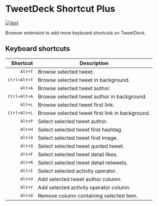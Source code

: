# TweetDeck Shortcut Plus

[![test](https://github.com/r7kamura/tweetdeck-shortcut-plus/actions/workflows/test.yml/badge.svg)](https://github.com/r7kamura/tweetdeck-shortcut-plus/actions/workflows/test.yml)

Browser extension to add more keyboard shortcuts on TweetDeck.

## Keyboard shortcuts

|              Shortcut | Description                                     |
| --------------------: | ----------------------------------------------- |
|      <kbd>Alt+T</kbd> | Browse selected tweet.                          |
| <kbd>Ctrl+Alt+T</kbd> | Browse selected tweet in background.            |
|      <kbd>Alt+A</kbd> | Browse selected tweet author.                   |
| <kbd>Ctrl+Alt+A</kbd> | Browse selected tweet author in background.     |
|      <kbd>Alt+L</kbd> | Browse selected tweet first link.               |
| <kbd>Ctrl+Alt+L</kbd> | Browse selected tweet first link in background. |
|      <kbd>Alt+P</kbd> | Select selected tweet author.                   |
|      <kbd>Alt+H</kbd> | Select selected tweet first hashtag.            |
|      <kbd>Alt+O</kbd> | Select selected tweet first image.              |
|      <kbd>Alt+Q</kbd> | Select selected tweet quoted tweet.             |
|      <kbd>Alt+F</kbd> | Select selected tweet detail likes.             |
|      <kbd>Alt+R</kbd> | Select selected tweet detail retweets.          |
|      <kbd>Alt+I</kbd> | Select selected activity operator.              |
|      <kbd>Alt+U</kbd> | Add selected tweet author column.               |
|      <kbd>Alt+Y</kbd> | Add selected activity operator column.          |
|      <kbd>Alt+D</kbd> | Remove column containing selected item.         |

